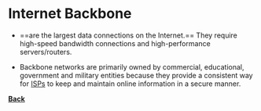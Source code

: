 # Internet Backbone
- ==are the largest data connections on the Internet.== They require high-speed bandwidth connections and high-performance servers/routers.

- Backbone networks are primarily owned by commercial, educational, government and military entities because they provide a consistent way for [ISPs](ISP) to keep and maintain online information in a secure manner.

**[Back](IntroHTML.md)**